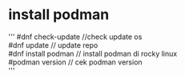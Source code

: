 # install podman
'''
#dnf check-update                       //check update os                       <br>
#dnf update                             // update repo                          <br>
#dnf install podman                     // install podman di rocky linux           <br>
#podman version                         // cek podman version                   <br>
'''